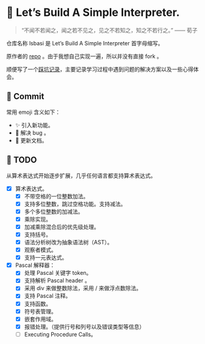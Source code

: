 # 🧐 Let’s Build A Simple Interpreter.

> “不闻不若闻之，闻之若不见之，见之不若知之，知之不若行之。”  —— 荀子

仓库名称 lsbasi 是 Let’s Build A Simple Interpreter 首字母缩写。

原作者的 [repo](https://github.com/rspivak/lsbasi/) 。由于我想自己实现一遍，所以并没有直接 fork 。

顺便写了一个[踩坑记录](https://blog-weijiew.vercel.app/17-lsbasi/)，主要记录学习过程中遇到问题的解决方案以及一些心得体会。

## 🥳 Commit

常用 emoji 含义如下：

* :sparkles: 引入新功能。
* :bug: 解决 bug 。
* :memo: 更新文档。	

## 🎉 TODO

从算术表达式开始逐步扩展，几乎任何语言都支持算术表达式。

- [x] 算术表达式。
    - [x] 不带空格的一位整数加法。
    - [x] 支持多位整数，跳过空格功能。支持减法。
    - [x] 多个多位整数的加减法。
    - [x] 乘除实现。
    - [x] 加减乘除混合后的优先级处理。
    - [x] 支持括号。
    - [x] 语法分析树改为抽象语法树（AST）。
    - [x] 观察者模式。
    - [x] 支持一元表达式。

- [x] Pascal 解释器：
    - [x] 处理 Pascal 关键字 token。
    - [x] 支持解析 Pascal header 。
    - [x] 采用 div 来做整数除法，采用 / 来做浮点数除法。
    - [x] 支持 Pascal 注释。
    - [x] 支持函数。
    - [x] 符号表管理。
    - [x] 嵌套作用域。
    - [x] 报错处理。（提供行号和列号以及错误类型等信息）
    - [ ] Executing Procedure Calls。
